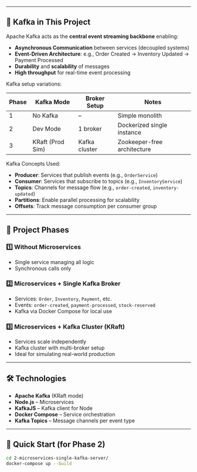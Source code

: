 
---

## 🎯 Kafka in This Project

Apache Kafka acts as the **central event streaming backbone** enabling:

- **Asynchronous Communication** between services (decoupled systems)
- **Event-Driven Architecture**: e.g., Order Created → Inventory Updated → Payment Processed
- **Durability** and **scalability** of messages
- **High throughput** for real-time event processing

Kafka setup variations:

| Phase | Kafka Mode      | Broker Setup  | Notes                      |
|-------|------------------|----------------|-----------------------------|
| 1     | No Kafka         | –              | Simple monolith             |
| 2     | Dev Mode         | 1 broker       | Dockerized single instance  |
| 3     | KRaft (Prod Sim) | Kafka cluster  | Zookeeper-free architecture |

Kafka Concepts Used:

- **Producer**: Services that publish events (e.g., `OrderService`)
- **Consumer**: Services that subscribe to topics (e.g., `InventoryService`)
- **Topics**: Channels for message flow (e.g., `order-created`, `inventory-updated`)
- **Partitions**: Enable parallel processing for scalability
- **Offsets**: Track message consumption per consumer group

---

## 📁 Project Phases

### 1️⃣ Without Microservices
- Single service managing all logic
- Synchronous calls only

### 2️⃣ Microservices + Single Kafka Broker
- Services: `Order`, `Inventory`, `Payment`, etc.
- Events: `order-created`, `payment-processed`, `stock-reserved`
- Kafka via Docker Compose for local use

### 3️⃣ Microservices + Kafka Cluster (KRaft)
- Services scale independently
- Kafka cluster with multi-broker setup
- Ideal for simulating real-world production

---

## 🛠 Technologies

- **Apache Kafka** (KRaft mode)
- **Node.js** – Microservices
- **KafkaJS** – Kafka client for Node
- **Docker Compose** – Service orchestration
- **Kafka Topics** – Message channels per event type

---

## 🚀 Quick Start (for Phase 2)

```bash
cd 2-microservices-single-kafka-server/
docker-compose up --build
